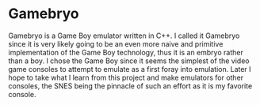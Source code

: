 # Gamebryo

Gamebryo is a Game Boy emulator written in C++. I called it Gamebryo since it is very likely going to be an even more naive and primitive implementation of the Game Boy technology, thus it is an embryo rather than a boy. I chose the Game Boy since it seems the simplest of the video game consoles to attempt to emulate as a first foray into emulation. Later I hope to take what I learn from this project and make emulators for other consoles, the SNES being the pinnacle of such an effort as it is my favorite console.
